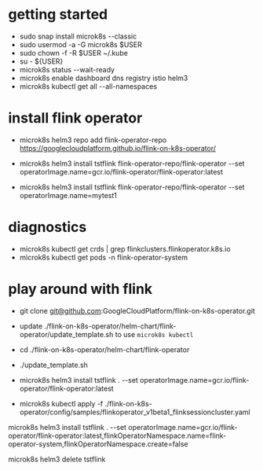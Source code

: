 # getting started

* sudo snap install microk8s --classic
* sudo usermod -a -G microk8s $USER
* sudo chown -f -R $USER ~/.kube
* su - ${USER}
* microk8s status --wait-ready
* microk8s enable dashboard dns registry istio helm3
* microk8s kubectl get all --all-namespaces

# install flink operator

* microk8s helm3 repo add flink-operator-repo https://googlecloudplatform.github.io/flink-on-k8s-operator/
* microk8s helm3 install tstflink flink-operator-repo/flink-operator --set operatorImage.name=gcr.io/flink-operator/flink-operator:latest

* microk8s helm3 install tstflink flink-operator-repo/flink-operator --set operatorImage.name=mytest1

# diagnostics
* microk8s kubectl get crds | grep flinkclusters.flinkoperator.k8s.io
* microk8s kubectl get pods -n flink-operator-system

# play around with flink
* git clone git@github.com:GoogleCloudPlatform/flink-on-k8s-operator.git
* update ./flink-on-k8s-operator/helm-chart/flink-operator/update_template.sh to use `microk8s kubectl`
* cd ./flink-on-k8s-operator/helm-chart/flink-operator
* ./update_template.sh 
* microk8s helm3 install tstflink . --set operatorImage.name=gcr.io/flink-operator/flink-operator:latest

* microk8s kubectl apply -f ./flink-on-k8s-operator/config/samples/flinkoperator_v1beta1_flinksessioncluster.yaml



microk8s helm3 install tstflink . --set operatorImage.name=gcr.io/flink-operator/flink-operator:latest,flinkOperatorNamespace.name=flink-operator-system,flinkOperatorNamespace.create=false

microk8s helm3 delete tstflink